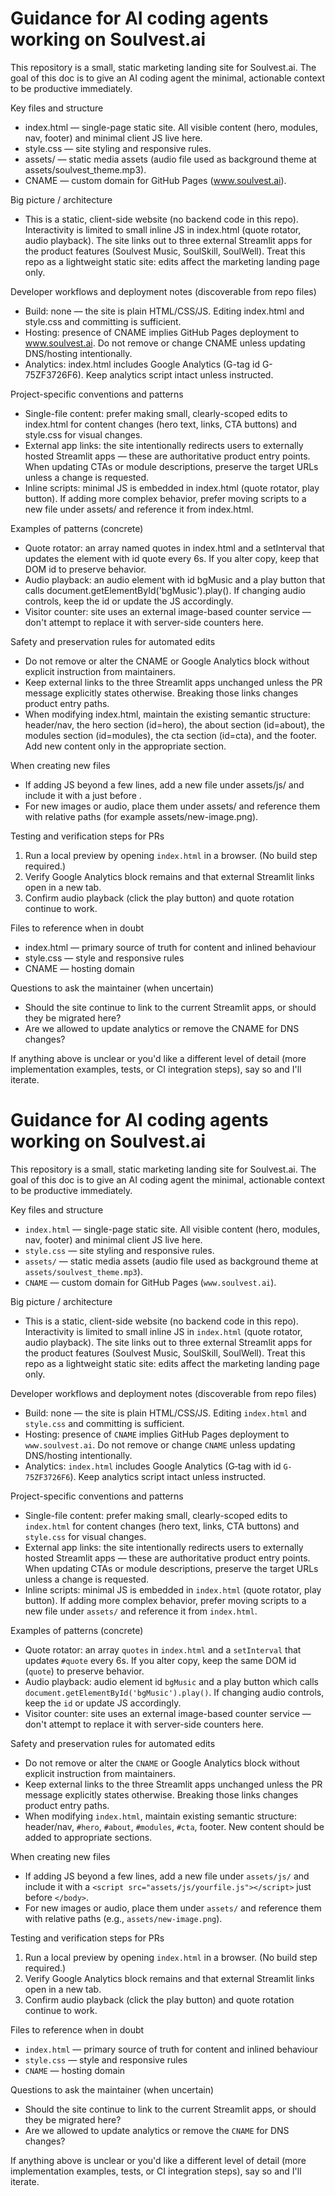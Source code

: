 <!-- .github/copilot-instructions.md -->
# Guidance for AI coding agents working on Soulvest.ai

This repository is a small, static marketing landing site for Soulvest.ai. The goal of this doc is to give an AI coding agent the minimal, actionable context to be productive immediately.

Key files and structure
- index.html — single-page static site. All visible content (hero, modules, nav, footer) and minimal client JS live here.
- style.css — site styling and responsive rules.
- assets/ — static media assets (audio file used as background theme at assets/soulvest_theme.mp3).
- CNAME — custom domain for GitHub Pages (www.soulvest.ai).

Big picture / architecture
- This is a static, client-side website (no backend code in this repo). Interactivity is limited to small inline JS in index.html (quote rotator, audio playback). The site links out to three external Streamlit apps for the product features (Soulvest Music, SoulSkill, SoulWell). Treat this repo as a lightweight static site: edits affect the marketing landing page only.

Developer workflows and deployment notes (discoverable from repo files)
- Build: none — the site is plain HTML/CSS/JS. Editing index.html and style.css and committing is sufficient.
- Hosting: presence of CNAME implies GitHub Pages deployment to www.soulvest.ai. Do not remove or change CNAME unless updating DNS/hosting intentionally.
- Analytics: index.html includes Google Analytics (G-tag id G-75ZF3726F6). Keep analytics script intact unless instructed.

Project-specific conventions and patterns
- Single-file content: prefer making small, clearly-scoped edits to index.html for content changes (hero text, links, CTA buttons) and style.css for visual changes.
- External app links: the site intentionally redirects users to externally hosted Streamlit apps — these are authoritative product entry points. When updating CTAs or module descriptions, preserve the target URLs unless a change is requested.
- Inline scripts: minimal JS is embedded in index.html (quote rotator, play button). If adding more complex behavior, prefer moving scripts to a new file under assets/ and reference it from index.html.

Examples of patterns (concrete)
- Quote rotator: an array named quotes in index.html and a setInterval that updates the element with id quote every 6s. If you alter copy, keep that DOM id to preserve behavior.
- Audio playback: an audio element with id bgMusic and a play button that calls document.getElementById('bgMusic').play(). If changing audio controls, keep the id or update the JS accordingly.
- Visitor counter: site uses an external image-based counter service — don't attempt to replace it with server-side counters here.

Safety and preservation rules for automated edits
- Do not remove or alter the CNAME or Google Analytics block without explicit instruction from maintainers.
- Keep external links to the three Streamlit apps unchanged unless the PR message explicitly states otherwise. Breaking those links changes product entry paths.
- When modifying index.html, maintain the existing semantic structure: header/nav, the hero section (id=hero), the about section (id=about), the modules section (id=modules), the cta section (id=cta), and the footer. Add new content only in the appropriate section.

When creating new files
- If adding JS beyond a few lines, add a new file under assets/js/ and include it with a <script src="assets/js/yourfile.js"></script> just before </body>.
- For new images or audio, place them under assets/ and reference them with relative paths (for example assets/new-image.png).

Testing and verification steps for PRs
1. Run a local preview by opening `index.html` in a browser. (No build step required.)
2. Verify Google Analytics block remains and that external Streamlit links open in a new tab.
3. Confirm audio playback (click the play button) and quote rotation continue to work.

Files to reference when in doubt
- index.html — primary source of truth for content and inlined behaviour
- style.css — style and responsive rules
- CNAME — hosting domain

Questions to ask the maintainer (when uncertain)
- Should the site continue to link to the current Streamlit apps, or should they be migrated here?
- Are we allowed to update analytics or remove the CNAME for DNS changes?

If anything above is unclear or you'd like a different level of detail (more implementation examples, tests, or CI integration steps), say so and I'll iterate.
<!-- .github/copilot-instructions.md -->
# Guidance for AI coding agents working on Soulvest.ai

This repository is a small, static marketing landing site for Soulvest.ai. The goal of this doc is to give an AI coding agent the minimal, actionable context to be productive immediately.

Key files and structure
- `index.html` — single-page static site. All visible content (hero, modules, nav, footer) and minimal client JS live here.
- `style.css` — site styling and responsive rules.
- `assets/` — static media assets (audio file used as background theme at `assets/soulvest_theme.mp3`).
- `CNAME` — custom domain for GitHub Pages (`www.soulvest.ai`).

Big picture / architecture
- This is a static, client-side website (no backend code in this repo). Interactivity is limited to small inline JS in `index.html` (quote rotator, audio playback). The site links out to three external Streamlit apps for the product features (Soulvest Music, SoulSkill, SoulWell). Treat this repo as a lightweight static site: edits affect the marketing landing page only.

Developer workflows and deployment notes (discoverable from repo files)
- Build: none — the site is plain HTML/CSS/JS. Editing `index.html` and `style.css` and committing is sufficient.
- Hosting: presence of `CNAME` implies GitHub Pages deployment to `www.soulvest.ai`. Do not remove or change `CNAME` unless updating DNS/hosting intentionally.
- Analytics: `index.html` includes Google Analytics (G‑tag with id `G-75ZF3726F6`). Keep analytics script intact unless instructed.

Project-specific conventions and patterns
- Single-file content: prefer making small, clearly-scoped edits to `index.html` for content changes (hero text, links, CTA buttons) and `style.css` for visual changes.
- External app links: the site intentionally redirects users to externally hosted Streamlit apps — these are authoritative product entry points. When updating CTAs or module descriptions, preserve the target URLs unless a change is requested.
- Inline scripts: minimal JS is embedded in `index.html` (quote rotator, play button). If adding more complex behavior, prefer moving scripts to a new file under `assets/` and reference it from `index.html`.

Examples of patterns (concrete)
- Quote rotator: an array `quotes` in `index.html` and a `setInterval` that updates `#quote` every 6s. If you alter copy, keep the same DOM id (`quote`) to preserve behavior.
- Audio playback: audio element id `bgMusic` and a play button which calls `document.getElementById('bgMusic').play()`. If changing audio controls, keep the `id` or update JS accordingly.
- Visitor counter: site uses an external image-based counter service — don't attempt to replace it with server-side counters here.

Safety and preservation rules for automated edits
- Do not remove or alter the `CNAME` or Google Analytics block without explicit instruction from maintainers.
- Keep external links to the three Streamlit apps unchanged unless the PR message explicitly states otherwise. Breaking those links changes product entry paths.
- When modifying `index.html`, maintain existing semantic structure: header/nav, `#hero`, `#about`, `#modules`, `#cta`, footer. New content should be added to appropriate sections.

When creating new files
- If adding JS beyond a few lines, add a new file under `assets/js/` and include it with a `<script src="assets/js/yourfile.js"></script>` just before `</body>`.
- For new images or audio, place them under `assets/` and reference them with relative paths (e.g., `assets/new-image.png`).

Testing and verification steps for PRs
1. Run a local preview by opening `index.html` in a browser. (No build step required.)
2. Verify Google Analytics block remains and that external Streamlit links open in a new tab.
3. Confirm audio playback (click the play button) and quote rotation continue to work.

Files to reference when in doubt
- `index.html` — primary source of truth for content and inlined behaviour
- `style.css` — style and responsive rules
- `CNAME` — hosting domain

Questions to ask the maintainer (when uncertain)
- Should the site continue to link to the current Streamlit apps, or should they be migrated here?
- Are we allowed to update analytics or remove the `CNAME` for DNS changes?

If anything above is unclear or you'd like a different level of detail (more implementation examples, tests, or CI integration steps), say so and I'll iterate.
